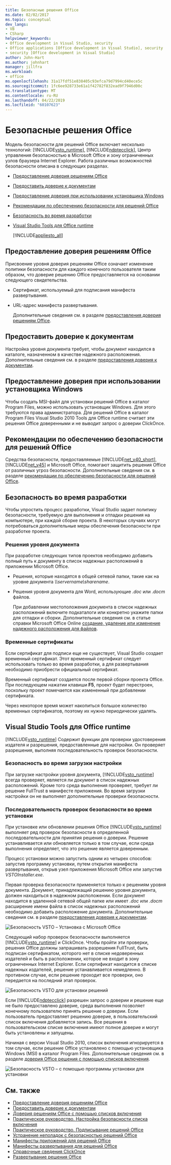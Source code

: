 ```yaml
---
title: Безопасные решения Office
ms.date: 02/02/2017
ms.topic: conceptual
dev_langs:
- VB
- CSharp
helpviewer_keywords:
- Office development in Visual Studio, security
- Office applications [Office development in Visual Studio], security
- security [Office development in Visual Studio]
author: John-Hart
ms.author: johnhart
manager: jillfra
ms.workload:
- office
ms.openlocfilehash: 31a17fdf51e838405c93efca79d7994cd40ece5c
ms.sourcegitcommit: 1fc6ee928733e61a1f42782f832ead9f7946d00c
ms.translationtype: MT
ms.contentlocale: ru-RU
ms.lasthandoff: 04/22/2019
ms.locfileid: "60107623"
---
```

# <a name="secure-office-solutions"></a>Безопасные решения Office
  Модель безопасности для решений Office включает несколько технологий: [!INCLUDE[vsto_runtime](../vsto/includes/vsto-runtime-md.md)], [!INCLUDE[ndptecclick](../vsto/includes/ndptecclick-md.md)], Центр управления безопасностью в Microsoft Office и зону ограниченных узлов браузера Internet Explorer. Работа различных возможностей безопасности описана в следующих разделах.

- [Предоставление доверия решениям Office](#GrantingTrustToSolutions)

- [Предоставить доверие к документам](#GrantingTrustToDocuments)

- [Предоставление доверия при использовании установщика Windows](#GrantingTrustWindowsInstaller)

- [Рекомендации по обеспечению безопасности для решений Office](#Security)

- [Безопасность во время разработки](#SecurityDuringDeployment)

- [Visual Studio Tools для Office runtime](#VisualStudioToolsForOfficeRuntime)

  [!INCLUDE[appliesto_all](../vsto/includes/appliesto-all-md.md)]

## <a name="GrantingTrustToSolutions"></a> Предоставление доверия решениям Office
 Присвоение уровня доверия решениям Office означает изменение политики безопасности для каждого конечного пользователя таким образом, что доверие решению Office предоставляется на основании следующего свидетельства.

- Сертификат, используемый для подписания манифеста развертывания.

- URL-адрес манифеста развертывания.

  Дополнительные сведения см. в разделе [предоставления доверия решениям Office](../vsto/granting-trust-to-office-solutions.md).

## <a name="GrantingTrustToDocuments"></a> Предоставить доверие к документам
 Настройка уровня документа требует, чтобы документ находился в каталоге, назначенном в качестве надежного расположения. Дополнительные сведения см. в разделе [предоставления доверия к документам](../vsto/granting-trust-to-documents.md).

## <a name="GrantingTrustWindowsInstaller"></a> Предоставление доверия при использовании установщика Windows
 Чтобы создать MSI-файл для установки решений Office в каталог Program Files, можно использовать установщик Windows. Для этого требуются права администратора. Для решений Office в каталог Program Files Visual Studio 2010 Tools для Office runtime считает эти решения Office доверенными и не выводит запрос о доверии ClickOnce.

## <a name="Security"></a> Рекомендации по обеспечению безопасности для решений Office
 Средства безопасности, предоставляемые [!INCLUDE[net_v40_short](../sharepoint/includes/net-v40-short-md.md)], [!INCLUDE[net_v45](../vsto/includes/net-v45-md.md)] и Microsoft Office, помогают защитить решения Office от различных угроз безопасности. Дополнительные сведения см. в разделе [рекомендации по обеспечению безопасности для решений Office](../vsto/specific-security-considerations-for-office-solutions.md).

## <a name="SecurityDuringDeployment"></a> Безопасность во время разработки
 Чтобы упростить процесс разработки, Visual Studio задает политику безопасности, требуемую для выполнения и отладки решения на компьютере, при каждой сборке проекта. В некоторых случаях могут потребоваться дополнительные меры обеспечения безопасности при разработке проекта.

### <a name="document-level-solutions"></a>Решения уровня документа
 При разработке следующих типов проектов необходимо добавить полный путь к документу в список надежных расположений в приложении Microsoft Office.

- Решения, которые находятся в общей сетевой папки, такие как на уровне документа  *\\\servername\sharename*.

- Решения уровня документа для Word, использующие *.doc* или *.docm* файлов.

  При добавлении местоположения документа в список надежных расположений включите подкаталоги или конкретно укажите папки для отладки и сборки. Дополнительные сведения см. в статье справки Microsoft Office Online [создание, удаление или изменение надежного расположения для файлов](https://support.office.com/article/Create-remove-or-change-a-trusted-location-for-your-files-f5151879-25ea-4998-80a5-4208b3540a62).

### <a name="temporary-certificates"></a>Временные сертификаты
 Если сертификат для подписи еще не существует, Visual Studio создает временный сертификат. Этот временный сертификат следует использовать только во время разработки, а для развертывания необходимо приобрести официальный сертификат.

 Временный сертификат создается после первой сборки проекта Office. При последующем нажатии клавиши **F5**, проект будет перестроен, поскольку проект помечается как измененный при добавлении сертификата.

 Через некоторое время может накопиться большое количество временных сертификатов, поэтому их нужно периодически удалять.

## <a name="VisualStudioToolsForOfficeRuntime"></a> Visual Studio Tools для Office runtime
 [!INCLUDE[vsto_runtime](../vsto/includes/vsto-runtime-md.md)] Содержит функции для проверки удостоверения издателя и разрешения, предоставленные для настройки. Он проверяет разрешения, выполняя последовательность проверок безопасности.

### <a name="security-during-customization-loading"></a>Безопасность во время загрузки настройки
 При загрузке настройки уровня документа, [!INCLUDE[vsto_runtime](../vsto/includes/vsto-runtime-md.md)] всегда проверяет, является ли документ в список надежных расположений. Кроме того среда выполнения проверяет, требует ли решение FullTrust в манифесте приложения. Во время загрузки настройки он не выполняет дополнительные проверки безопасности.

### <a name="sequence-of-security-checks-during-installation"></a>Последовательность проверок безопасности во время установки
 При установке или обновлении решения Office [!INCLUDE[vsto_runtime](../vsto/includes/vsto-runtime-md.md)] выполняет ряд проверок безопасности в определенной последовательности для принятия решения о доверии. Решение устанавливается или обновляется только в том случае, если среда выполнения определяет, что это решение является доверенным.

 Процесс установки можно запустить одним из четырех способов: запустив программу установки, путем открытия манифеста развертывания, открыв узел приложения Microsoft Office или запустив *VSTOInstaller.exe*.

 Первая проверка безопасности применяется только к решениям уровня документа. Документ, принадлежащий решению уровня документа, должен находиться в надежном расположении. Если документ находится в удаленной сетевой общей папке или имеет *.doc* или *.docm* расширение имени файла в список надежных расположений необходимо добавить расположение документа. Дополнительные сведения см. в разделе [предоставления доверия к документам](../vsto/granting-trust-to-documents.md).

 ![Безопасность VSTO – Установка с Microsoft Office](../vsto/media/host-install.png "Безопасность VSTO – Установка с Microsoft Office")

 Следующий набор проверок безопасности выполняется [!INCLUDE[vsto_runtime](../vsto/includes/vsto-runtime-md.md)] и ClickOnce. Чтобы пройти эти проверки, решения Office должны запрашивать разрешения FullTrust, быть подписан сертификатом, которого нет в списке недоверенных издателей и быть в расположении, которое не входит в зону ограниченных Internet Explorer. Если сертификат находится в списке надежных издателей, решение устанавливается немедленно. В противном случае, если решение проходит все проверки, оно передается на последний этап проверок.

 ![Безопасность VSTO для установки решений](../vsto/media/installing.png "Безопасность VSTO для установки решений")

 Если [!INCLUDE[ndptecclick](../vsto/includes/ndptecclick-md.md)] разрешен запрос о доверии и решение еще не было предоставлено доверие, среда выполнения позволяет конечному пользователю принять решение о доверии. Если пользователь предоставляет решению доверие, в пользовательский список включения добавляется запись. Все решения в пользовательском списке включения имеют полное доверие и могут быть установлены и запущены.

 Начиная с версии Visual Studio 2010, список включения игнорируется в том случае, если решение Office установлено с помощью установщика Windows (MSI) в каталог Program Files. Дополнительные сведения см. в разделе [доверия Office решения с помощью списков включения](../vsto/trusting-office-solutions-by-using-inclusion-lists.md).

 ![Безопасность VSTO – с помощью программы установки для установки](../vsto/media/setup-vstoinstaller.png "Безопасность VSTO – с помощью программы установки для установки")

## <a name="see-also"></a>См. также

- [Предоставление доверия решениям Office](../vsto/granting-trust-to-office-solutions.md)
- [Предоставить доверие к документам](../vsto/granting-trust-to-documents.md)
- [Доверия решениям Office с помощью списков включения](../vsto/trusting-office-solutions-by-using-inclusion-lists.md)
- [Практическое руководство. Настройка безопасности списка включения](../vsto/how-to-configure-inclusion-list-security.md)
- [Практическое руководство. Подписывание решений Office](../vsto/how-to-sign-office-solutions.md)
- [Устранение неполадок с безопасностью решений Office](../vsto/troubleshooting-office-solution-security.md)
- [Манифесты приложений для решений Office](../vsto/application-manifests-for-office-solutions.md)
- [Манифесты развертывания для решений Office](../vsto/deployment-manifests-for-office-solutions.md)
- [Справочные сведения ClickOnce](../deployment/clickonce-reference.md)
- [Развертывание решения Office](../vsto/deploying-an-office-solution.md)
